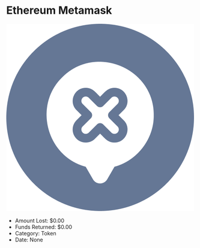 # Ethereum Metamask
![Ethereum Metamask](/rektimages/Ethereum-Metamask.png)
- Amount Lost: $0.00
- Funds Returned: $0.00
- Category: Token
- Date: None





